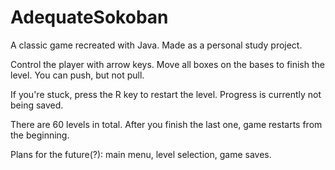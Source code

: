 # AdequateSokoban
A classic game recreated with Java. Made as a personal study project.

Control the player with arrow keys. Move all boxes on the bases to finish the level. You can push, but not  pull.

If you're stuck, press the R key to restart the level. Progress is currently not being saved.

There are 60 levels in total. After you finish the last one, game restarts from the beginning.

Plans for the future(?): main menu, level selection, game saves.
